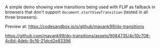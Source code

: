 A simple demo showing view transitions being used with FLIP as fallback in browsers that don't support `document.startViewTransition` (tested in all three browsers).

Preview at: https://codesandbox.io/s/github/mayank99/do-transitions

https://github.com/mayank99/do-transitions/assets/9084735/4c10c708-4c8d-4deb-9c16-21dcd2e83396
